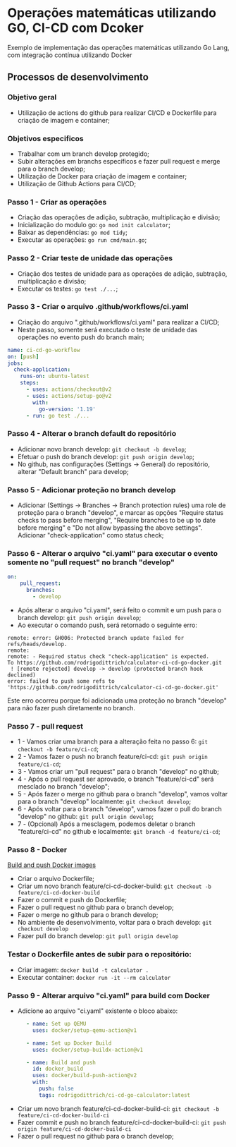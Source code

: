 # Operações matemáticas utilizando GO, CI-CD com Dcoker
Exemplo de implementação das operações matemáticas utilizando Go Lang, com integração contínua utilizando Docker

## Processos de desenvolvimento

### Objetivo geral
- Utilização de actions do github para realizar CI/CD e Dockerfile para criação de imagem e container;

### Objetivos especificos
- Trabalhar com um branch develop protegido;
- Subir alterações em branchs específicos e fazer pull request e merge para o branch develop;
- Utilização de Docker para criação de imagem e container;
- Utilização de Github Actions para CI/CD;

### Passo 1 - Criar as operações
- Criação das operações de adição, subtração, multiplicação e divisão;
- Inicialização do modulo go: `go mod init calculator`;
- Baixar as dependências: `go mod tidy`;
- Executar as operações: `go run cmd/main.go`;

### Passo 2 - Criar teste de unidade das operações
- Criação dos testes de unidade para as operações de adição, subtração, multiplicação e divisão;
- Executar os testes: `go test ./...`;

### Passo 3 - Criar o arquivo .github/workflows/ci.yaml
- Criação do arquivo ".github/workflows/ci.yaml" para realizar a CI/CD;
- Neste passo, somente será executado o teste de unidade das operações no evento push do branch main;
```yaml
name: ci-cd-go-workflow
on: [push]
jobs:
  check-application:
    runs-on: ubuntu-latest
    steps:
      - uses: actions/checkout@v2
      - uses: actions/setup-go@v2
        with:
          go-version: '1.19'
      - run: go test ./...
```

### Passo 4 - Alterar o branch default do repositório
- Adicionar novo branch develop: `git checkout -b develop`;
- Efetuar o push do branch develop: `git push origin develop`;
- No github, nas configurações (Settings -> General) do repositório, alterar "Default branch"  para develop;

### Passo 5 - Adicionar proteção no branch develop
- Adicionar (Settings -> Branches -> Branch protection rules) uma role de proteção para o branch "develop", e marcar as opções "Require status checks to pass before merging", "Require branches to be up to date before merging" e "Do not allow bypassing the above settings". Adicionar "check-application" como status check;

### Passo 6 - Alterar o arquivo "ci.yaml" para executar o evento somente no "pull request" no branch "develop"
```yaml
on:
    pull_request:
      branches:
        - develop
```
- Após alterar o arquivo "ci.yaml", será feito o commit e um push para o branch develop: `git push origin develop`;
- Ao executar o comando push, será retornado o seguinte erro:
```shell
remote: error: GH006: Protected branch update failed for refs/heads/develop.
remote: 
remote: - Required status check "check-application" is expected.
To https://github.com/rodrigodittrich/calculator-ci-cd-go-docker.git
 ! [remote rejected] develop -> develop (protected branch hook declined)
error: failed to push some refs to 'https://github.com/rodrigodittrich/calculator-ci-cd-go-docker.git'
```

Este erro ocorreu porque foi adicionada uma proteção no branch "develop" para não fazer push diretamente no branch.

### Passo 7 - pull request
- 1 - Vamos criar uma branch para a alteração feita no passo 6: `git checkout -b feature/ci-cd`;
- 2 - Vamos fazer o push no branch feature/ci-cd: `git push origin feature/ci-cd`;
- 3 - Vamos criar um "pull request" para o branch "develop" no github;
- 4 - Após o pull request ser aprovado, o branch "feature/ci-cd" será mesclado no branch "develop";
- 5 - Após fazer o merge no github para o branch "develop", vamos voltar para o branch "develop" localmente: `git checkout develop`;
- 6 - Após voltar para o branch "develop", vamos fazer o pull do branch "develop" no github: `git pull origin develop`;
- 7 - (Opcional) Após a mesclagem, podemos deletar o branch "feature/ci-cd" no github e localmente: `git branch -d feature/ci-cd`;

### Passo 8 - Docker
[Build and push Docker images](https://github.com/marketplace/actions/build-and-push-docker-images)
- Criar o arquivo Dockerfile;
- Criar um novo branch feature/ci-cd-docker-build: `git checkout -b feature/ci-cd-docker-build`
- Fazer o commit e push do Dockerfile;
- Fazer o pull request no github para o branch develop;
- Fazer o merge no github para o branch develop;
- No ambiente de desenvolvimento, voltar para o brach develop: `git checkout develop`
- Fazer pull do branch develop: `git pull origin develop`

### Testar o Dockerfile antes de subir para o repositório:
- Criar imagem: `docker build -t calculator .`
- Executar container: `docker run -it --rm calculator`

### Passo 9 - Alterar arquivo "ci.yaml" para build com Docker
- Adicione ao arquivo "ci.yaml" existente o bloco abaixo:
```yaml
      - name: Set up QEMU
        uses: docker/setup-qemu-action@v1

      - name: Set up Docker Build
        uses: docker/setup-buildx-action@v1

      - name: Build and push
        id: docker_build
        uses: docker/build-push-action@v2
        with:
          push: false
          tags: rodrigodittrich/ci-cd-go-calculator:latest   
```
- Criar um novo branch feature/ci-cd-docker-build-ci: `git checkout -b feature/ci-cd-docker-build-ci`
- Fazer commit e push no branch feature/ci-cd-docker-build-ci: `git push origin feature/ci-cd-docker-build-ci`
- Fazer o pull request no github para o branch develop;